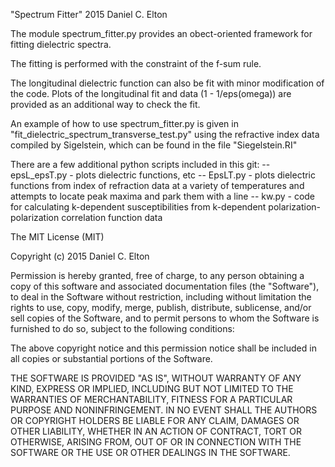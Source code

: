 "Spectrum Fitter" 
2015 Daniel C. Elton 

The module spectrum_fitter.py provides an obect-oriented framework for fitting dielectric spectra.

The fitting is performed with the constraint of the f-sum rule.

The longitudinal dielectric function can also be fit with minor modification of the code. Plots of the longitudinal fit and data (1 - 1/eps(omega)) are provided as an additional way to check the fit. 

An example of how to use spectrum_fitter.py is given in "fit_dielectric_spectrum_transverse_test.py" using the refractive index data compiled by Sigelstein, which can be found in the file "Siegelstein.RI"

There are a few additional python scripts included in this git: 
-- epsL_epsT.py - plots dielectric functions, etc
-- EpsLT.py - plots dielectric functions from index of refraction data at a variety of temperatures and attempts to locate peak maxima and park them with a line
-- kw.py - code for calculating k-dependent susceptibilities from k-dependent polarization-polarization correlation function data





The MIT License (MIT)

Copyright (c) 2015 Daniel C. Elton 

Permission is hereby granted, free of charge, to any person obtaining a copy
of this software and associated documentation files (the "Software"), to deal
in the Software without restriction, including without limitation the rights
to use, copy, modify, merge, publish, distribute, sublicense, and/or sell
copies of the Software, and to permit persons to whom the Software is
furnished to do so, subject to the following conditions:

The above copyright notice and this permission notice shall be included in
all copies or substantial portions of the Software.

THE SOFTWARE IS PROVIDED "AS IS", WITHOUT WARRANTY OF ANY KIND, EXPRESS OR
IMPLIED, INCLUDING BUT NOT LIMITED TO THE WARRANTIES OF MERCHANTABILITY,
FITNESS FOR A PARTICULAR PURPOSE AND NONINFRINGEMENT. IN NO EVENT SHALL THE
AUTHORS OR COPYRIGHT HOLDERS BE LIABLE FOR ANY CLAIM, DAMAGES OR OTHER
LIABILITY, WHETHER IN AN ACTION OF CONTRACT, TORT OR OTHERWISE, ARISING FROM,
OUT OF OR IN CONNECTION WITH THE SOFTWARE OR THE USE OR OTHER DEALINGS IN
THE SOFTWARE.

